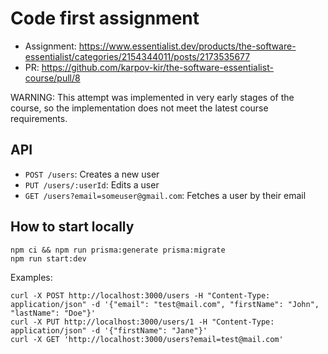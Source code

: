 # Code first assignment

- Assignment: https://www.essentialist.dev/products/the-software-essentialist/categories/2154344011/posts/2173535677
- PR: https://github.com/karpov-kir/the-software-essentialist-course/pull/8

WARNING: This attempt was implemented in very early stages of the course, so the implementation does not meet the latest course requirements.

## API

- `POST /users`: Creates a new user
- `PUT /users/:userId`: Edits a user
- `GET /users?email=someuser@gmail.com`: Fetches a user by their email

## How to start locally

```
npm ci && npm run prisma:generate prisma:migrate
npm run start:dev
```

Examples:

```
curl -X POST http://localhost:3000/users -H "Content-Type: application/json" -d '{"email": "test@mail.com", "firstName": "John", "lastName": "Doe"}'
curl -X PUT http://localhost:3000/users/1 -H "Content-Type: application/json" -d '{"firstName": "Jane"}'
curl -X GET 'http://localhost:3000/users?email=test@mail.com'
```
